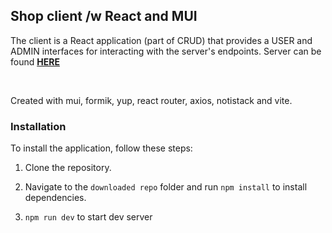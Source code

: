 ## Shop client /w React and MUI

The client is a React application (part of CRUD) that provides a USER and ADMIN interfaces for interacting with the server's endpoints. Server can be found **[HERE](https://github.com/dkumza/shop_server)**

<br>

Created with mui, formik, yup, react router, axios, notistack and vite.

### Installation

To install the application, follow these steps:

1. Clone the repository.

2. Navigate to the `downloaded repo` folder and run `npm install` to install dependencies.

3. `npm run dev` to start dev server
